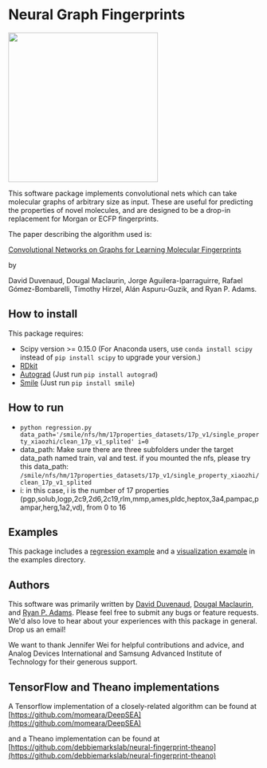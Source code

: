 Neural Graph Fingerprints
=============

<img src="https://github.com/HIPS/DeepMolecules/blob/master/paper/figures/3d-nets/net1.png" width="300">

This software package implements convolutional nets which can take molecular graphs of arbitrary size as input.
These are useful for predicting the properties of novel molecules, and are designed to be a drop-in replacement for Morgan or ECFP fingerprints.

The paper describing the algorithm used is:

[Convolutional Networks on Graphs for Learning Molecular Fingerprints](http://arxiv.org/pdf/1509.09292.pdf)

by

David Duvenaud, Dougal Maclaurin, Jorge Aguilera-Iparraguirre, Rafael Gómez-Bombarelli, Timothy Hirzel, Alán Aspuru-Guzik, and Ryan P. Adams.

## How to install

This package requires:
* Scipy version >= 0.15.0  (For Anaconda users, use `conda install scipy` instead of `pip install scipy` to upgrade your version.)
* [RDkit](http://www.rdkit.org/docs/Install.html)
* [Autograd](http:github.com/HIPS/autograd) (Just run `pip install autograd`)
* [Smile](https://github.com/uta-smile/smile-python) (Just run `pip install smile`)

## How to run
* `python regression.py data_path='/smile/nfs/hm/17properties_datasets/17p_v1/single_property_xiaozhi/clean_17p_v1_splited' i=0`
* data_path: Make sure there are three subfolders under the target data_path named train, val and test. if you mounted the nfs, please try this data_path: `/smile/nfs/hm/17properties_datasets/17p_v1/single_property_xiaozhi/clean_17p_v1_splited`
* i: in this case, i is the number of 17 properties (pgp,solub,logp,2c9,2d6,2c19,rlm,mmp,ames,pldc,heptox,3a4,pampac,pampar,herg,1a2,vd), from 0 to 16

## Examples

This package includes a [regression example](examples/regression.py) and a [visualization example](examples/visualization.py) in the examples directory.

## Authors

This software was primarily written by [David Duvenaud](https://www.cs.toronto.edu/~duvenaud/), [Dougal Maclaurin](https://dougalmaclaurin.com/), and [Ryan P. Adams](http://www.seas.harvard.edu/directory/~rpa).
Please feel free to submit any bugs or feature requests.
We'd also love to hear about your experiences with this package in general.
Drop us an email!

We want to thank Jennifer Wei for helpful contributions and advice, and Analog Devices International and Samsung Advanced Institute of Technology for their generous support.

## TensorFlow and Theano implementations

A Tensorflow implementation of a closely-related algorithm can be found at [https://github.com/momeara/DeepSEA](https://github.com/momeara/DeepSEA)

and a Theano implementation can be found at [https://github.com/debbiemarkslab/neural-fingerprint-theano](https://github.com/debbiemarkslab/neural-fingerprint-theano)

